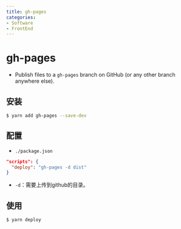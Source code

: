 ```yaml
---
title: gh-pages
categories:
- Software
- FrontEnd
---
```

# gh-pages

- Publish files to a `gh-pages` branch on GitHub (or any other branch anywhere else).

## 安装

```bash
$ yarn add gh-pages --save-dev
```

## 配置

- `./package.json`

```json
"scripts": {
  "deploy": "gh-pages -d dist"
}
```

- `-d`：需要上传到github的目录。

## 使用

```bash
$ yarn deploy
```

